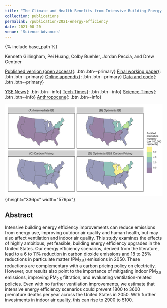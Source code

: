 ```yaml
---
title: "The Climate and Health Benefits from Intensive Building Energy Efficiency Improvements"
collection: publications
permalink: /publication/2021-energy-efficiency
date: 2021-08-20
venue: 'Science Advances'
---
```

{% include base_path %}

Kenneth Gillingham, Pei Huang, Colby Buehler, Jordan Peccia, and Drew Gentner

[Published version (open access)](https://advances.sciencemag.org/content/7/34/eabg0947){: .btn .btn--primary} [Final working paper](/files/2021_SciAdv_EE_Main.pdf){: .btn .btn--primary} [Online appendix](/files/2021_SciAdv_EE_SM.pdf){: .btn .btn--primary} [Data and code](https://github.com/pei-huang/SciAdv2021EE){: .btn .btn--primary}

[YSE News](https://environment.yale.edu/news/article/efficient-buildings-could-save-thousands-of-lives-in-us-every-year){: .btn .btn--info} [Tech Times](https://www.techtimes.com/articles/264430/20210822/new-energy-efficient-building-plans-unveiled-study-experts-believe-decrease.htm){: .btn .btn--info} [Science Times](https://www.sciencetimes.com/articles/33000/20210823/energy-efficiency-buildings-decrease-thousands-premature-deaths-annually-according-study.htm){: .btn .btn--info} [Anthropocene](https://www.anthropocenemagazine.org/2021/08/researchers-calculated-how-many-lives-energy-efficient-buildings-could-save/){: .btn .btn--info}

![Avoided premature deaths](/images/paper-2021-energy-efficiency.png "Avoided premature deaths"){:height="336px" width="576px"}

## Abstract

Intensive building energy efficiency improvements can reduce emissions from energy use, improving outdoor air quality and human health, but may also affect ventilation and indoor air quality. This study examines the effects of highly ambitious, yet feasible, building energy efficiency upgrades in the United States. Our energy efficiency scenarios, derived from the literature, lead to a 6 to 11% reduction in carbon dioxide emissions and 18 to 25% reductions in particulate matter (PM<sub>2.5</sub>) emissions in 2050. These reductions are complementary with a carbon pricing policy on electricity. However, our results also point to the importance of mitigating indoor PM<sub>2.5</sub> emissions, improving PM<sub>2.5</sub> filtration, and evaluating ventilation-related policies. Even with no further ventilation improvements, we estimate that intensive energy efficiency scenarios could prevent 1800 to 3600 premature deaths per year across the United States in 2050. With further investments in indoor air quality, this can rise to 2900 to 5100.


